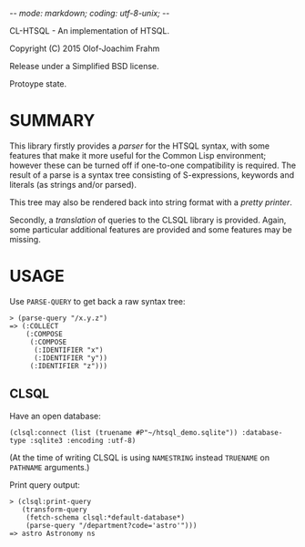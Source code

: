-*- mode: markdown; coding: utf-8-unix; -*-

CL-HTSQL - An implementation of HTSQL.

Copyright (C) 2015 Olof-Joachim Frahm

Release under a Simplified BSD license.

Protoype state.

# SUMMARY

This library firstly provides a *parser* for the HTSQL syntax, with some
features that make it more useful for the Common Lisp environment;
however these can be turned off if one-to-one compatibility is required.
The result of a parse is a syntax tree consisting of S-expressions,
keywords and literals (as strings and/or parsed).

This tree may also be rendered back into string format with a *pretty
printer*.

Secondly, a *translation* of queries to the CLSQL library is provided.
Again, some particular additional features are provided and some
features may be missing.

# USAGE

Use `PARSE-QUERY` to get back a raw syntax tree:

    > (parse-query "/x.y.z")
    => (:COLLECT
        (:COMPOSE
         (:COMPOSE
          (:IDENTIFIER "x")
          (:IDENTIFIER "y"))
         (:IDENTIFIER "z")))

## CLSQL

Have an open database:

    (clsql:connect (list (truename #P"~/htsql_demo.sqlite")) :database-type :sqlite3 :encoding :utf-8)

(At the time of writing CLSQL is using `NAMESTRING` instead `TRUENAME`
on `PATHNAME` arguments.)

Print query output:

    > (clsql:print-query
       (transform-query
        (fetch-schema clsql:*default-database*)
        (parse-query "/department?code='astro'")))
    => astro Astronomy ns
